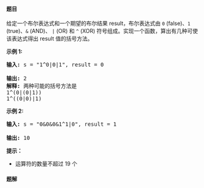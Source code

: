 #### 题目
<p>给定一个布尔表达式和一个期望的布尔结果 result，布尔表达式由 <code>0</code> (false)、<code>1</code> (true)、<code>&amp;</code> (AND)、 <code>|</code> (OR) 和 <code>^</code> (XOR) 符号组成。实现一个函数，算出有几种可使该表达式得出 result 值的括号方法。</p>

<p><strong>示例 1:</strong></p>

<pre><strong>输入: </strong>s = &quot;1^0|0|1&quot;, result = 0

<strong>输出: </strong>2
<strong>解释:</strong>&nbsp;两种可能的括号方法是
1^(0|(0|1))
1^((0|0)|1)
</pre>

<p><strong>示例 2:</strong></p>

<pre><strong>输入: </strong>s = &quot;0&amp;0&amp;0&amp;1^1|0&quot;, result = 1

<strong>输出: </strong>10</pre>

<p><strong>提示：</strong></p>

<ul>
	<li>运算符的数量不超过 19 个</li>
</ul>


 #### 题解